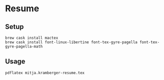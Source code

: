 # Resume

## Setup

```
brew cask install mactex
brew cask install font-linux-libertine font-tex-gyre-pagella font-tex-gyre-pagella-math
```

## Usage

```
pdflatex mitja.kramberger-resume.tex
```